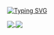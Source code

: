 [![Typing SVG](https://readme-typing-svg.herokuapp.com?size=25&duration=2500&color=8C43EA&vCenter=true&width=200&height=40&lines=Hi+there+%F0%9F%91%8B%F0%9F%8F%BB;I'm+ZengZ-233)](https://git.io/typing-svg)

<a href="https://github.com/AiEson">
  <img align="center" src="https://github-readme-stats.vercel.app/api/top-langs/?username=ZengZ-233&hide=HTML,typescript&theme=buefy" />
</a>
<a href="https://github.com/AiEson">
  <img align="center" src="https://github-readme-stats.vercel.app/api?username=ZengZ-233&show_icons=true&theme=buefy&line_height=27" />
</a>
